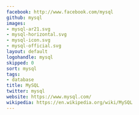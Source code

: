 ```yaml
---
facebook: http://www.facebook.com/mysql
github: mysql
images:
- mysql-ar21.svg
- mysql-horizontal.svg
- mysql-icon.svg
- mysql-official.svg
layout: default
logohandle: mysql
skipped: 0
sort: mysql
tags:
- database
title: MySQL
twitter: mysql
website: https://www.mysql.com/
wikipedia: https://en.wikipedia.org/wiki/MySQL
---
```


